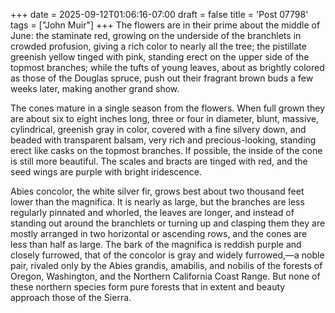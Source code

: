 +++
date = 2025-09-12T01:06:16-07:00
draft = false
title = 'Post 07798'
tags = ["John Muir"]
+++
The flowers are in their prime about the middle of June: the staminate red, growing on the underside of the branchlets in crowded profusion, giving a rich color to nearly all the tree; the pistillate greenish yellow tinged with pink, standing erect on the upper side of the topmost branches; while the tufts of young leaves, about as brightly colored as those of the Douglas spruce, push out their fragrant brown buds a few weeks later, making another grand show.

The cones mature in a single season from the flowers. When full grown they are about six to eight inches long, three or four in diameter, blunt, massive, cylindrical, greenish gray in color, covered with a fine silvery down, and beaded with transparent balsam, very rich and precious-looking, standing erect like casks on the topmost branches. If possible, the inside of the cone is still more beautiful. The scales and bracts are tinged with red, and the seed wings are purple with bright iridescence.

Abies concolor, the white silver fir, grows best about two thousand feet lower than the magnifica. It is nearly as large, but the branches are less regularly pinnated and whorled, the leaves are longer, and instead of standing out around the branchlets or turning up and clasping them they are mostly arranged in two horizontal or ascending rows, and the cones are less than half as large. The bark of the magnifica is reddish purple and closely furrowed, that of the concolor is gray and widely furrowed,—a noble pair, rivaled only by the Abies grandis, amabilis, and nobilis of the forests of Oregon, Washington, and the Northern California Coast Range. But none of these northern species form pure forests that in extent and beauty approach those of the Sierra.
